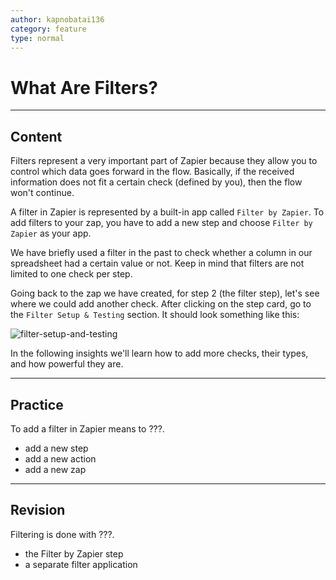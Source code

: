 ```yaml
---
author: kapnobatai136
category: feature
type: normal
---
```


# What Are Filters?


---

## Content

Filters represent a very important part of Zapier because they allow you to control which data goes forward in the flow. Basically, if the received information does not fit a certain check (defined by you), then the flow won't continue.

A filter in Zapier is represented by a built-in app called `Filter by Zapier`. To add filters to your zap, you have to add a new step and choose `Filter by Zapier` as your app.

We have briefly used a filter in the past to check whether a column in our spreadsheet had a certain value or not. Keep in mind that filters are not limited to one check per step.

Going back to the zap we have created, for step 2 (the filter step), let's see where we could add another check. After clicking on the step card, go to the `Filter Setup & Testing` section. It should look something like this:

![filter-setup-and-testing](https://img.enkipro.com/25eaef765da3856792a1ae9f92ddfea3.png)

In the following insights we'll learn how to add more checks, their types, and how powerful they are.


---

## Practice

To add a filter in Zapier means to ???.

- add a new step
- add a new action
- add a new zap


---

## Revision

Filtering is done with ???.

- the Filter by Zapier step
- a separate filter application
